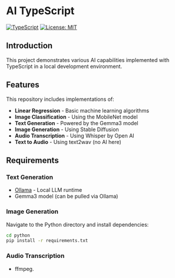 # AI TypeScript

[![TypeScript](https://img.shields.io/badge/TypeScript-Ready-blue.svg)](https://www.typescriptlang.org/)
[![License: MIT](https://img.shields.io/badge/License-MIT-yellow.svg)](https://opensource.org/licenses/MIT)

## Introduction

This project demonstrates various AI capabilities implemented with TypeScript in a local development environment.

## Features

This repository includes implementations of:

- **Linear Regression** - Basic machine learning algorithms
- **Image Classification** - Using the MobileNet model
- **Text Generation** - Powered by the Gemma3 model
- **Image Generation** - Using Stable Diffusion
- **Audio Transcription** - Using Whisper by Open AI
- **Text to Audio** - Using text2wav (no AI here)

## Requirements

### Text Generation
- [Ollama](https://ollama.ai/) - Local LLM runtime
- Gemma3 model (can be pulled via Ollama)

### Image Generation
Navigate to the Python directory and install dependencies:

```bash
cd python
pip install -r requirements.txt
```

### Audio Transcription
- ffmpeg.